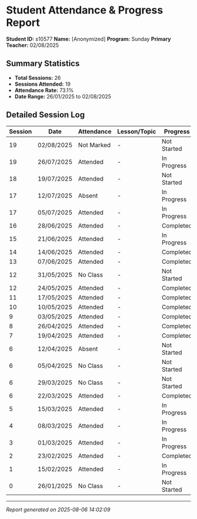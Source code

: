 # Student Attendance & Progress Report

**Student ID:** s10577
**Name:** [Anonymized]
**Program:** Sunday
**Primary Teacher:** 02/08/2025

## Summary Statistics
- **Total Sessions:** 26
- **Sessions Attended:** 19
- **Attendance Rate:** 73.1%
- **Date Range:** 26/01/2025 to 02/08/2025

## Detailed Session Log

| Session | Date | Attendance | Lesson/Topic | Progress |
|---------|------|------------|--------------|----------|
| 19 | 02/08/2025 | Not Marked | - | Not Started |
| 19 | 26/07/2025 | Attended | - | In Progress |
| 18 | 19/07/2025 | Attended | - | Not Started |
| 17 | 12/07/2025 | Absent | - | In Progress |
| 17 | 05/07/2025 | Attended | - | In Progress |
| 16 | 28/06/2025 | Attended | - | Completed |
| 15 | 21/06/2025 | Attended | - | In Progress |
| 14 | 14/06/2025 | Attended | - | Completed |
| 13 | 07/06/2025 | Attended | - | Completed |
| 12 | 31/05/2025 | No Class | - | Not Started |
| 12 | 24/05/2025 | Attended | - | Completed |
| 11 | 17/05/2025 | Attended | - | Completed |
| 10 | 10/05/2025 | Attended | - | Completed |
| 9 | 03/05/2025 | Attended | - | Completed |
| 8 | 26/04/2025 | Attended | - | Completed |
| 7 | 19/04/2025 | Attended | - | Completed |
| 6 | 12/04/2025 | Absent | - | Not Started |
| 6 | 05/04/2025 | No Class | - | Not Started |
| 6 | 29/03/2025 | No Class | - | Not Started |
| 6 | 22/03/2025 | Attended | - | Completed |
| 5 | 15/03/2025 | Attended | - | In Progress |
| 4 | 08/03/2025 | Attended | - | In Progress |
| 3 | 01/03/2025 | Attended | - | In Progress |
| 2 | 23/02/2025 | Attended | - | Completed |
| 1 | 15/02/2025 | Attended | - | In Progress |
| 0 | 26/01/2025 | No Class | - | Not Started |

---
*Report generated on 2025-08-06 14:02:09*